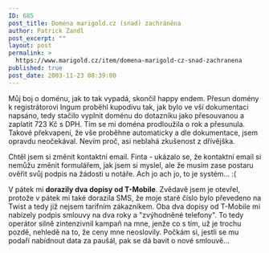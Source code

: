 ```yaml
---
ID: 685
post_title: Doména marigold.cz (snad) zachráněna
author: Patrick Zandl
post_excerpt: ""
layout: post
permalink: >
  https://www.marigold.cz/item/domena-marigold-cz-snad-zachranena
published: true
post_date: 2003-11-23 08:39:00
---
```

<P>Můj boj o doménu, jak to tak vypadá, skončil happy endem. Přesun domény k registrátorovi Ingum proběhl kupodivu tak, jak bylo ve vší dokumentaci napsáno, tedy stačilo vyplnit doménu do dotazníku jako přesouvanou a zaplatit 723 Kč s DPH. Tím se mi doména prodloužila o rok a přesunula. Takové překvapení, že vše proběhne automaticky a dle dokumentace, jsem opravdu neočekával. Nevím proč, asi neblahá zkušenost z dřívějška. </P>
<P>Chtěl jsem si změnit kontaktní email. Finta - ukázalo se, že kontaktní email si nemůžu změnit formulářem, jak jsem si myslel, ale že musím zase postaru ověřit svůj podpis na žádosti u notáře. Ach jo ach jo, to je systém... :(</P>
<P>V pátek mi <STRONG>dorazily dva dopisy od T-Mobile</STRONG>. Zvědavě jsem je otevřel, protože v pátek mi také dorazila SMS, že moje staré číslo bylo převedeno na Twist a tedy již nejsem tarifním zákazníkem. Oba dva dopisy od T-Mobile mi nabízely podpis smlouvy na dva roky a "zvýhodněné telefony". To tedy operátor silně zintenzivnil kampaň na mne, jenže co s tím, už je trochu pozdě, nehledě na to, že ceny mne neoslovily. Počkám si, jestli se mu podaří nabídnout data za paušál, pak se dá bavit o nové smlouvě...</P>